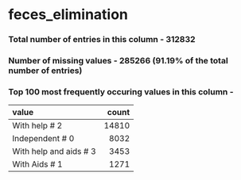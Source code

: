 
# feces_elimination

### Total number of entries in this column - 312832

### Number of missing values - 285266 (91.19% of the total number of entries)

### Top 100 most frequently occuring values in this column -

| value                  |   count |
|:-----------------------|--------:|
| With help # 2          |   14810 |
| Independent # 0        |    8032 |
| With help and aids # 3 |    3453 |
| With Aids # 1          |    1271 |
